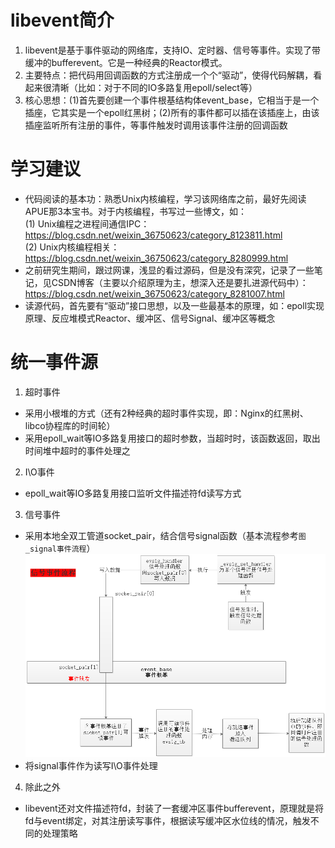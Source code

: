 # libevent简介
1. libevent是基于事件驱动的网络库，支持IO、定时器、信号等事件。实现了带缓冲的bufferevent。它是一种经典的Reactor模式。
2. 主要特点：把代码用回调函数的方式注册成一个个“驱动”，使得代码解耦，看起来很清晰（比如：对于不同的IO多路复用epoll/select等）
3. 核心思想：(1)首先要创建一个事件根基结构体event_base，它相当于是一个插座，它其实是一个epoll红黑树；(2)所有的事件都可以插在该插座上，由该插座监听所有注册的事件，等事件触发时调用该事件注册的回调函数

# 学习建议
- 代码阅读的基本功：熟悉Unix内核编程，学习该网络库之前，最好先阅读APUE那3本宝书。对于内核编程，书写过一些博文，如：<br/>
      (1) Unix编程之进程间通信IPC：https://blog.csdn.net/weixin_36750623/category_8123811.html<br/>
      (2) Unix内核编程相关：https://blog.csdn.net/weixin_36750623/category_8280999.html
- 之前研究生期间，跟过网课，浅显的看过源码，但是没有深究，记录了一些笔记，见CSDN博客（主要以介绍原理为主，想深入还是要扎进源代码中）：https://blog.csdn.net/weixin_36750623/category_8281007.html
- 读源代码，首先要有“驱动”接口思想，以及一些最基本的原理，如：epoll实现原理、反应堆模式Reactor、缓冲区、信号Signal、缓冲区等概念

# 统一事件源
1. 超时事件
- 采用小根堆的方式（还有2种经典的超时事件实现，即：Nginx的红黑树、libco协程库的时间轮）
- 采用epoll_wait等IO多路复用接口的超时参数，当超时时，该函数返回，取出时间堆中超时的事件处理之
2. I\O事件
- epoll_wait等IO多路复用接口监听文件描述符fd读写方式
3. 信号事件
- 采用本地全双工管道socket_pair，结合信号signal函数（基本流程参考`图_signal事件流程`）
![image text](https://github.com/gEricy/libevent/blob/master/%E5%9B%BE_signal%E4%BA%8B%E4%BB%B6%E6%B5%81%E7%A8%8B.png)
- 将signal事件作为读写I\O事件处理
4. 除此之外
- libevent还对文件描述符fd，封装了一套缓冲区事件bufferevent，原理就是将fd与event绑定，对其注册读写事件，根据读写缓冲区水位线的情况，触发不同的处理策略
